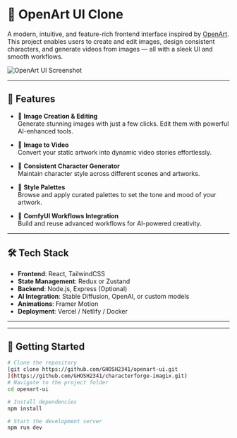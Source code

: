 # 🎨 OpenArt UI Clone

A modern, intuitive, and feature-rich frontend interface inspired by [OpenArt](https://openart.ai). This project enables users to create and edit images, design consistent characters, and generate videos from images — all with a sleek UI and smooth workflows.

![OpenArt UI Screenshot]([./assets/screenshot.png](https://github.com/GHOSH2341/characterforge-imagix/blob/main/Screenshot%202025-05-30%20210737.png))

---

## 🚀 Features

- 🌈 **Image Creation & Editing**  
  Generate stunning images with just a few clicks. Edit them with powerful AI-enhanced tools.

- 🎥 **Image to Video**  
  Convert your static artwork into dynamic video stories effortlessly.

- 🧠 **Consistent Character Generator**  
  Maintain character style across different scenes and artworks.

- 🎨 **Style Palettes**  
  Browse and apply curated palettes to set the tone and mood of your artwork.

- 🔁 **ComfyUI Workflows Integration**  
  Build and reuse advanced workflows for AI-powered creativity.

---

## 🛠️ Tech Stack

- **Frontend**: React, TailwindCSS  
- **State Management**: Redux or Zustand  
- **Backend**: Node.js, Express (Optional)  
- **AI Integration**: Stable Diffusion, OpenAI, or custom models  
- **Animations**: Framer Motion  
- **Deployment**: Vercel / Netlify / Docker

---


---

## 🧪 Getting Started

```bash
# Clone the repository
[git clone https://github.com/GHOSH2341/openart-ui.git
](https://github.com/GHOSH2341/characterforge-imagix.git)
# Navigate to the project folder
cd openart-ui

# Install dependencies
npm install

# Start the development server
npm run dev



